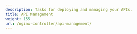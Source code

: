 ```yaml
---
description: Tasks for deploying and managing your APIs.
title: API Management
weight: 155
url: /nginx-controller/api-management/
---
```


